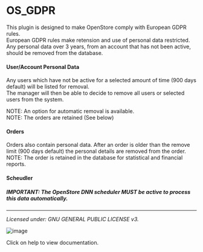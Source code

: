 # OS_GDPR

This plugin is designed to make OpenStore comply with European GDPR rules.  
European GDPR rules make retension and use of personal data restricted.  
Any personal data over 3 years, from an account that has not been active, should be removed from the database.  

#### User/Account Personal Data
Any users which have not be active for a selected amount of time (900 days default) will be listed for removal.  
The manager will then be able to decide to remove all users or selected users from the system.

NOTE: An option for automatic removal is available.  
NOTE: The orders are retained (See below) 

#### Orders
Orders also contain personal data. After an order is older than the remove limit (900 days default) the personal details are removed from the order.  
NOTE: The order is retained in the database for statistical and financial reports.  

#### Scheudler
##### IMPORTANT: The OpenStore DNN scheduler MUST be active to process this data automatically.

---
*Licensed under: GNU GENERAL PUBLIC LICENSE v3.*

![image](https://user-images.githubusercontent.com/5583141/153203792-c082b7ed-3bb9-4ee6-a4c7-f04585c00c42.png)

Click on help to view documentation.
